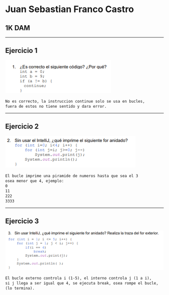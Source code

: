 # Juan Sebastian Franco Castro 
## 1K DAM

---

## Ejercicio 1
![1.png](IMG%2F1.png)
    
    No es correcto, la instruccion continue solo se usa en bucles,
    fuera de estos no tiene sentido y dara error.

---

## Ejercicio 2
![2.png](IMG%2F2.png)
    
    El bucle imprime una piramide de numeros hasta que sea el 3
    osea menor que 4, ejemplo: 
    0
    11
    222
    3333

---

## Ejercicio 3
![3.png](IMG%2F3.png)

    El bucle externo controla i (1-5), el interno controla j (1 a i),
    si j llega a ser igual que 4, se ejecuta break, osea rompe el bucle,
    (lo termina).